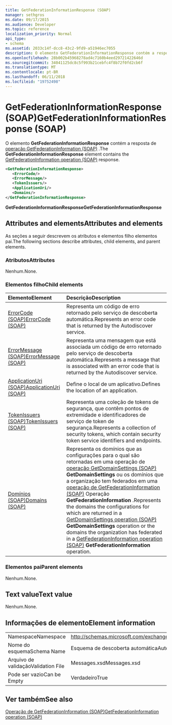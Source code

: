```yaml
---
title: GetFederationInformationResponse (SOAP)
manager: sethgros
ms.date: 09/17/2015
ms.audience: Developer
ms.topic: reference
localization_priority: Normal
api_type:
- schema
ms.assetid: 2033c14f-dcc8-43c2-9fd9-a51946ec7055
description: O elemento GetFederationInformationResponse contém a resposta de operação (SOAP) GetFederationInformation.
ms.openlocfilehash: 28b002b45968278ad4c7160b4eed29721422646d
ms.sourcegitcommit: 34041125dc8c5f993b21cebfc4f8b72f0fd2cb6f
ms.translationtype: MT
ms.contentlocale: pt-BR
ms.lasthandoff: 06/11/2018
ms.locfileid: "19752498"
---
```

# <a name="getfederationinformationresponse-soap"></a><span data-ttu-id="86ddf-103">GetFederationInformationResponse (SOAP)</span><span class="sxs-lookup"><span data-stu-id="86ddf-103">GetFederationInformationResponse (SOAP)</span></span>

<span data-ttu-id="86ddf-104">O elemento **GetFederationInformationResponse** contém a resposta de [operação GetFederationInformation (SOAP)](getfederationinformation-operation-soap.md) .</span><span class="sxs-lookup"><span data-stu-id="86ddf-104">The **GetFederationInformationResponse** element contains the [GetFederationInformation operation (SOAP)](getfederationinformation-operation-soap.md) response.</span></span> 
  
```XML
<GetFederationInformationResponse>
   <ErrorCode/>
   <ErrorMessage/>
   <TokenIssuers/>
   <ApplicationUri/>
   <Domains/>
</GetFederationInformationResponse>
```

 <span data-ttu-id="86ddf-105">**GetFederationInformationResponse**</span><span class="sxs-lookup"><span data-stu-id="86ddf-105">**GetFederationInformationResponse**</span></span>
## <a name="attributes-and-elements"></a><span data-ttu-id="86ddf-106">Attributes and elements</span><span class="sxs-lookup"><span data-stu-id="86ddf-106">Attributes and elements</span></span>

<span data-ttu-id="86ddf-107">As seções a seguir descrevem os atributos e elementos filho elementos pai.</span><span class="sxs-lookup"><span data-stu-id="86ddf-107">The following sections describe attributes, child elements, and parent elements.</span></span>
  
### <a name="attributes"></a><span data-ttu-id="86ddf-108">Atributos</span><span class="sxs-lookup"><span data-stu-id="86ddf-108">Attributes</span></span>

<span data-ttu-id="86ddf-109">Nenhum.</span><span class="sxs-lookup"><span data-stu-id="86ddf-109">None.</span></span>
  
### <a name="child-elements"></a><span data-ttu-id="86ddf-110">Elementos filho</span><span class="sxs-lookup"><span data-stu-id="86ddf-110">Child elements</span></span>

|<span data-ttu-id="86ddf-111">**Elemento**</span><span class="sxs-lookup"><span data-stu-id="86ddf-111">**Element**</span></span>|<span data-ttu-id="86ddf-112">**Descrição**</span><span class="sxs-lookup"><span data-stu-id="86ddf-112">**Description**</span></span>|
|:-----|:-----|
|[<span data-ttu-id="86ddf-113">ErrorCode (SOAP)</span><span class="sxs-lookup"><span data-stu-id="86ddf-113">ErrorCode (SOAP)</span></span>](errorcode-soap.md) <br/> |<span data-ttu-id="86ddf-114">Representa um código de erro retornado pelo serviço de descoberta automática.</span><span class="sxs-lookup"><span data-stu-id="86ddf-114">Represents an error code that is returned by the Autodiscover service.</span></span>  <br/> |
|[<span data-ttu-id="86ddf-115">ErrorMessage (SOAP)</span><span class="sxs-lookup"><span data-stu-id="86ddf-115">ErrorMessage (SOAP)</span></span>](errormessage-soap.md) <br/> |<span data-ttu-id="86ddf-116">Representa uma mensagem que está associada um código de erro retornado pelo serviço de descoberta automática.</span><span class="sxs-lookup"><span data-stu-id="86ddf-116">Represents a message that is associated with an error code that is returned by the Autodiscover service.</span></span>  <br/> |
|[<span data-ttu-id="86ddf-117">ApplicationUri (SOAP)</span><span class="sxs-lookup"><span data-stu-id="86ddf-117">ApplicationUri (SOAP)</span></span>](applicationuri-soap.md) <br/> |<span data-ttu-id="86ddf-118">Define o local de um aplicativo.</span><span class="sxs-lookup"><span data-stu-id="86ddf-118">Defines the location of an application.</span></span>  <br/> |
|[<span data-ttu-id="86ddf-119">TokenIssuers (SOAP)</span><span class="sxs-lookup"><span data-stu-id="86ddf-119">TokenIssuers (SOAP)</span></span>](tokenissuers-soap.md) <br/> |<span data-ttu-id="86ddf-120">Representa uma coleção de tokens de segurança, que contêm pontos de extremidade e identificadores de serviço de token de segurança.</span><span class="sxs-lookup"><span data-stu-id="86ddf-120">Represents a collection of security tokens, which contain security token service identifiers and endpoints.</span></span>  <br/> |
|[<span data-ttu-id="86ddf-121">Domínios (SOAP)</span><span class="sxs-lookup"><span data-stu-id="86ddf-121">Domains (SOAP)</span></span>](domains-soap.md) <br/> |<span data-ttu-id="86ddf-122">Representa os domínios que as configurações para o qual são retornadas em uma operação de [operação GetDomainSettings (SOAP)](getdomainsettings-operation-soap.md) **GetDomainSettings** ou os domínios que a organização tem federados em uma [operação de GetFederationInformation (SOAP)](getfederationinformation-operation-soap.md) Operação **GetFederationInformation** .</span><span class="sxs-lookup"><span data-stu-id="86ddf-122">Represents the domains the configurations for which are returned in a [GetDomainSettings operation (SOAP)](getdomainsettings-operation-soap.md) **GetDomainSettings** operation or the domains the organization has federated in a [GetFederationInformation operation (SOAP)](getfederationinformation-operation-soap.md) **GetFederationInformation** operation.</span></span>  <br/> |
   
### <a name="parent-elements"></a><span data-ttu-id="86ddf-123">Elementos pai</span><span class="sxs-lookup"><span data-stu-id="86ddf-123">Parent elements</span></span>

<span data-ttu-id="86ddf-124">Nenhum.</span><span class="sxs-lookup"><span data-stu-id="86ddf-124">None.</span></span>
  
## <a name="text-value"></a><span data-ttu-id="86ddf-125">Text value</span><span class="sxs-lookup"><span data-stu-id="86ddf-125">Text value</span></span>

<span data-ttu-id="86ddf-126">Nenhum.</span><span class="sxs-lookup"><span data-stu-id="86ddf-126">None.</span></span>
  
## <a name="element-information"></a><span data-ttu-id="86ddf-127">Informações de elemento</span><span class="sxs-lookup"><span data-stu-id="86ddf-127">Element information</span></span>

|||
|:-----|:-----|
|<span data-ttu-id="86ddf-128">Namespace</span><span class="sxs-lookup"><span data-stu-id="86ddf-128">Namespace</span></span>  <br/> |http://schemas.microsoft.com/exchange/2010/Autodiscover  <br/> |
|<span data-ttu-id="86ddf-129">Nome do esquema</span><span class="sxs-lookup"><span data-stu-id="86ddf-129">Schema Name</span></span>  <br/> |<span data-ttu-id="86ddf-130">Esquema de descoberta automática</span><span class="sxs-lookup"><span data-stu-id="86ddf-130">Autodiscover schema</span></span>  <br/> |
|<span data-ttu-id="86ddf-131">Arquivo de validação</span><span class="sxs-lookup"><span data-stu-id="86ddf-131">Validation File</span></span>  <br/> |<span data-ttu-id="86ddf-132">Messages.xsd</span><span class="sxs-lookup"><span data-stu-id="86ddf-132">Messages.xsd</span></span>  <br/> |
|<span data-ttu-id="86ddf-133">Pode ser vazio</span><span class="sxs-lookup"><span data-stu-id="86ddf-133">Can be Empty</span></span>  <br/> |<span data-ttu-id="86ddf-134">Verdadeiro</span><span class="sxs-lookup"><span data-stu-id="86ddf-134">True</span></span>  <br/> |
   
## <a name="see-also"></a><span data-ttu-id="86ddf-135">Ver também</span><span class="sxs-lookup"><span data-stu-id="86ddf-135">See also</span></span>



[<span data-ttu-id="86ddf-136">Operação de GetFederationInformation (SOAP)</span><span class="sxs-lookup"><span data-stu-id="86ddf-136">GetFederationInformation operation (SOAP)</span></span>](getfederationinformation-operation-soap.md)

